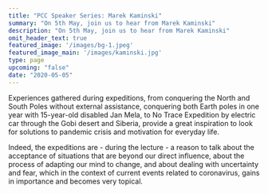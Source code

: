 ```yaml
---
title: "PCC Speaker Series: Marek Kaminski"
summary: "On 5th May, join us to hear from Marek Kaminski"
description: "On 5th May, join us to hear from Marek Kaminski"
omit_header_text: true
featured_image: '/images/bg-1.jpeg'
featured_image_main: '/images/kaminski.jpg'
type: page
upcoming: "false"
date: "2020-05-05"
---
```


Experiences gathered during expeditions, from conquering the North and South Poles without external assistance, conquering both Earth poles in one year with 15-year-old disabled Jan Mela, to No Trace Expedition by electric car through the Gobi desert and Siberia, provide a great inspiration to look for solutions to pandemic crisis and motivation for everyday life.
 
 Indeed, the expeditions are - during the lecture - a reason to talk about the acceptance of situations that are beyond our direct influence, about the process of adapting our mind to change, and about dealing with uncertainty and fear, which in the context of current events related to coronavirus, gains in importance and becomes very topical.
